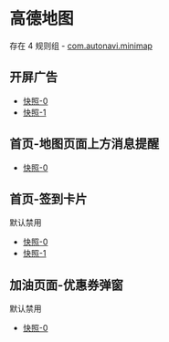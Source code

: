 # 高德地图

存在 4 规则组 - [com.autonavi.minimap](/src/apps/com.autonavi.minimap.ts)

## 开屏广告

- [快照-0](https://gkd-kit.gitee.io/import/12667556)
- [快照-1](https://gkd-kit.songe.li/import/12750045)

## 首页-地图页面上方消息提醒

- [快照-0](https://gkd-kit.gitee.io/import/12642830)

## 首页-签到卡片

默认禁用

- [快照-0](https://gkd-kit.gitee.io/import/12642842)
- [快照-1](https://gkd-kit.gitee.io/import/12642845)

## 加油页面-优惠券弹窗

默认禁用

- [快照-0](https://gkd-kit.gitee.io/import/12642857)
